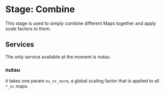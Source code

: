 # Stage: Combine

This stage is used to simply combine different Maps together and apply scale factors to them.

## Services

The only service available at the moment is nutau.

### nutau

it takes one param `nu_nc_norm`, a global scaling factor that is applied to all `*_nc` maps.
